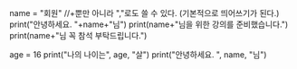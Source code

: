 name = "회원" //+뿐만 아니라 ","로도 쓸 수 있다. (기본적으로 띄어쓰기가 된다.)
print("안녕하세요. "+name+"님")
print(name+"님을 위한 강의를 준비했습니다.")
print(name+"님 꼭 참석 부탁드립니다.")

age = 16
print("나의 나이는", age, "살")
print("안녕하세요. ", name, "님")